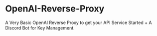 # OpenAI-Reverse-Proxy
A Very Basic OpenAI Reverse Proxy to get your API Service Started + A Discord Bot for Key Management.
